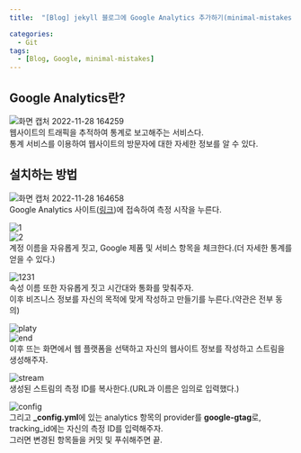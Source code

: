```yaml
---
title:  "[Blog] jekyll 블로그에 Google Analytics 추가하기(minimal-mistakes)" 

categories:
  - Git
tags:
  - [Blog, Google, minimal-mistakes]
---
```


## Google Analytics란?  
![화면 캡처 2022-11-28 164259](https://user-images.githubusercontent.com/64318704/204221165-c992406f-6c31-4cb2-9a92-2daa2a7a8826.png)  
웹사이트의 트래픽을 추적하여 통계로 보고해주는 서비스다.   
통계 서비스를 이용하여 웹사이트의 방문자에 대한 자세한 정보를 알 수 있다.  
## 설치하는 방법  
![화면 캡처 2022-11-28 164658](https://user-images.githubusercontent.com/64318704/204221929-735d8c2a-26bd-4de8-b929-b8b64570a0c7.png)  
Google Analytics 사이트\([링크](https://analytics.google.com/)\)에 접속하여 측정 시작을 누른다.  
  
![1](https://user-images.githubusercontent.com/64318704/204222326-42846d02-9f9c-49fa-ba9b-6ed4711cf67e.png)  
![2](https://user-images.githubusercontent.com/64318704/204222586-8fba272b-c388-4b8b-9ef4-b506d3681199.png)  
계정 이름을 자유롭게 짓고, Google 제품 및 서비스 항목을 체크한다.\(더 자세한 통계를 얻을 수 있다.\)  
  
![1231](https://user-images.githubusercontent.com/64318704/204223080-95db4ca0-43b0-49f3-9249-a613213e7a17.png)  
속성 이름 또한 자유롭게 짓고 시간대와 통화를 맞춰주자.  
이후 비즈니스 정보를 자신의 목적에 맞게 작성하고 만들기를 누른다.\(약관은 전부 동의\)  
  
![platy](https://user-images.githubusercontent.com/64318704/204223601-1d46d80f-391e-4c14-8176-1a0af27b8506.png)  
![end](https://user-images.githubusercontent.com/64318704/204223805-973fc6be-ae5b-4524-b175-c4a45df2232b.png)  
이후 뜨는 화면에서 웹 플랫폼을 선택하고 자신의 웹사이트 정보를 작성하고 스트림을 생성해주자.  
  
![stream](https://user-images.githubusercontent.com/64318704/204224056-c6f22059-a9e7-4f45-8dcb-3b43a71aca9a.png)  
생성된 스트림의 측정 ID를 복사한다.\(URL과 이름은 임의로 입력했다.\)  
  
![config](https://user-images.githubusercontent.com/64318704/204224302-be3cc832-47c7-43fb-8be6-113651f2947d.png)  
그리고 **_config.yml**에 있는 analytics 항목의 provider를 **google-gtag**로,  
tracking_id에는 자신의 측정 ID를 입력해주자.  
그러면 변경된 항목들을 커밋 및 푸쉬해주면 끝.  
